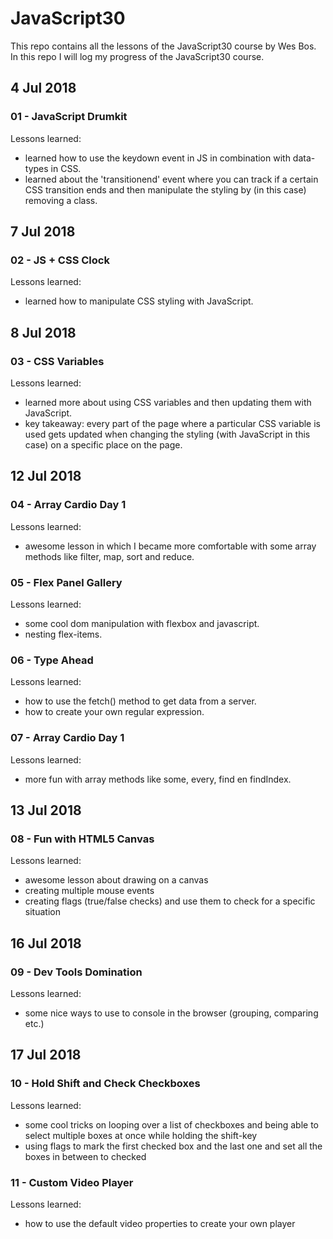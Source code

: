 # JavaScript30
This repo contains all the lessons of the JavaScript30 course by Wes Bos. In this repo I will log my progress of the JavaScript30 course.

## 4 Jul 2018
### 01 - JavaScript Drumkit

Lessons learned:
- learned how to use the keydown event in JS in combination with data-types in CSS.
- learned about the 'transitionend' event where you can track if a certain CSS transition ends and then manipulate the styling by (in this case) removing a class.

## 7 Jul 2018
### 02 - JS + CSS Clock

Lessons learned:
- learned how to manipulate CSS styling with JavaScript.

## 8 Jul 2018
### 03 - CSS Variables

Lessons learned:
- learned more about using CSS variables and then updating them with JavaScript.
- key takeaway: every part of the page where a particular CSS variable is used gets updated when changing the styling (with JavaScript in this case) on a specific place on the page.

## 12 Jul 2018
### 04 - Array Cardio Day 1

Lessons learned:
- awesome lesson in which I became more comfortable with some array methods like filter, map, sort and reduce.

### 05 - Flex Panel Gallery

Lessons learned:
- some cool dom manipulation with flexbox and javascript.
- nesting flex-items.

### 06 - Type Ahead

Lessons learned:
- how to use the fetch() method to get data from a server.
- how to create your own regular expression.

### 07 - Array Cardio Day 1

Lessons learned:
- more fun with array methods like some, every, find en findIndex.

## 13 Jul 2018
### 08 - Fun with HTML5 Canvas

Lessons learned:
- awesome lesson about drawing on a canvas
- creating multiple mouse events
- creating flags (true/false checks) and use them to check for a specific situation

## 16 Jul 2018
### 09 - Dev Tools Domination

Lessons learned:
- some nice ways to use to console in the browser (grouping, comparing etc.)

## 17 Jul 2018
### 10 - Hold Shift and Check Checkboxes

Lessons learned:
- some cool tricks on looping over a list of checkboxes and being able to select multiple boxes at once while holding the shift-key
- using flags to mark the first checked box and the last one and set all the boxes in between to checked

### 11 - Custom Video Player

Lessons learned:
- how to use the default video properties to create your own player
